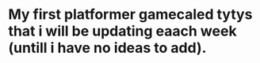 # My first platformer gamecaled tytys that i will be updating eaach week (untill i have no ideas to add).
